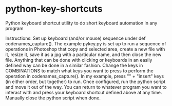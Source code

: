 # python-key-shortcuts
Python keyboard shortcut utility to do short keyboard automation in any program

Instructions:
  Set up keyboard (and/or mouse) sequence under def codenames_capture(). The example pykey.py is set up to run a sequence of operations in Photoshop that copy and selected area, create a new file with it, resize it, save it as a jpg with a particular name, and then close the new file. Anything that can be done with clicking or keyboards in an easily defined way can be done in a similar fashion.
  Change the keys in COMBINATIONS to match what keys you want to press to perform the operation in codenames_capture(). In my example, press "\" + "insert" keys (in either order, but together) to run.
  Once configured, run the python script and move it out of the way. You can return to whatever program you want to interact with and press your keyboard shortcut defined above at any time. Manually close the python script when done.
